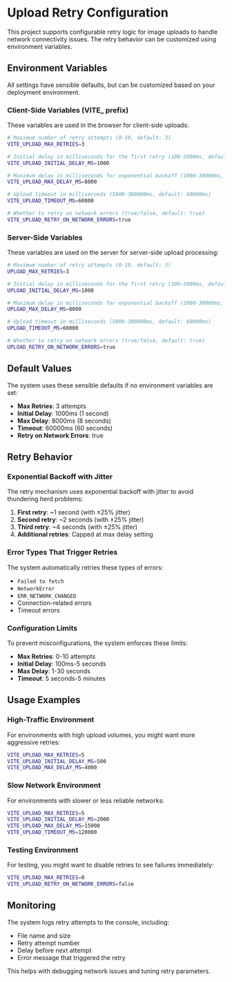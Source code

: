 # Upload Retry Configuration

This project supports configurable retry logic for image uploads to handle network connectivity issues. The retry behavior can be customized using environment variables.

## Environment Variables

All settings have sensible defaults, but can be customized based on your deployment environment.

### Client-Side Variables (VITE\_ prefix)

These variables are used in the browser for client-side uploads:

```bash
# Maximum number of retry attempts (0-10, default: 3)
VITE_UPLOAD_MAX_RETRIES=3

# Initial delay in milliseconds for the first retry (100-5000ms, default: 1000ms)
VITE_UPLOAD_INITIAL_DELAY_MS=1000

# Maximum delay in milliseconds for exponential backoff (1000-30000ms, default: 8000ms)
VITE_UPLOAD_MAX_DELAY_MS=8000

# Upload timeout in milliseconds (5000-300000ms, default: 60000ms)
VITE_UPLOAD_TIMEOUT_MS=60000

# Whether to retry on network errors (true/false, default: true)
VITE_UPLOAD_RETRY_ON_NETWORK_ERRORS=true
```

### Server-Side Variables

These variables are used on the server for server-side upload processing:

```bash
# Maximum number of retry attempts (0-10, default: 3)
UPLOAD_MAX_RETRIES=3

# Initial delay in milliseconds for the first retry (100-5000ms, default: 1000ms)
UPLOAD_INITIAL_DELAY_MS=1000

# Maximum delay in milliseconds for exponential backoff (1000-30000ms, default: 8000ms)
UPLOAD_MAX_DELAY_MS=8000

# Upload timeout in milliseconds (5000-300000ms, default: 60000ms)
UPLOAD_TIMEOUT_MS=60000

# Whether to retry on network errors (true/false, default: true)
UPLOAD_RETRY_ON_NETWORK_ERRORS=true
```

## Default Values

The system uses these sensible defaults if no environment variables are set:

- **Max Retries**: 3 attempts
- **Initial Delay**: 1000ms (1 second)
- **Max Delay**: 8000ms (8 seconds)
- **Timeout**: 60000ms (60 seconds)
- **Retry on Network Errors**: true

## Retry Behavior

### Exponential Backoff with Jitter

The retry mechanism uses exponential backoff with jitter to avoid thundering herd problems:

1. **First retry**: ~1 second (with ±25% jitter)
2. **Second retry**: ~2 seconds (with ±25% jitter)
3. **Third retry**: ~4 seconds (with ±25% jitter)
4. **Additional retries**: Capped at max delay setting

### Error Types That Trigger Retries

The system automatically retries these types of errors:

- `Failed to fetch`
- `NetworkError`
- `ERR_NETWORK_CHANGED`
- Connection-related errors
- Timeout errors

### Configuration Limits

To prevent misconfigurations, the system enforces these limits:

- **Max Retries**: 0-10 attempts
- **Initial Delay**: 100ms-5 seconds
- **Max Delay**: 1-30 seconds
- **Timeout**: 5 seconds-5 minutes

## Usage Examples

### High-Traffic Environment

For environments with high upload volumes, you might want more aggressive retries:

```bash
VITE_UPLOAD_MAX_RETRIES=5
VITE_UPLOAD_INITIAL_DELAY_MS=500
VITE_UPLOAD_MAX_DELAY_MS=4000
```

### Slow Network Environment

For environments with slower or less reliable networks:

```bash
VITE_UPLOAD_MAX_RETRIES=5
VITE_UPLOAD_INITIAL_DELAY_MS=2000
VITE_UPLOAD_MAX_DELAY_MS=15000
VITE_UPLOAD_TIMEOUT_MS=120000
```

### Testing Environment

For testing, you might want to disable retries to see failures immediately:

```bash
VITE_UPLOAD_MAX_RETRIES=0
VITE_UPLOAD_RETRY_ON_NETWORK_ERRORS=false
```

## Monitoring

The system logs retry attempts to the console, including:

- File name and size
- Retry attempt number
- Delay before next attempt
- Error message that triggered the retry

This helps with debugging network issues and tuning retry parameters.
